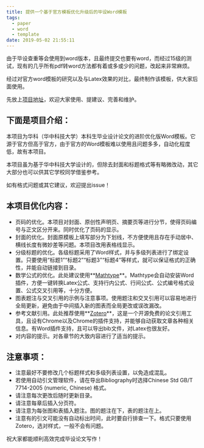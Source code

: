 ```yaml
---
title: 提供一个基于官方模板优化升级后的毕设Word模板
tags:
  - paper
  - word
  - template
date: 2019-05-02 21:55:11
---
```


由于毕设查重等会使用到word版本，且最终提交也要有word，而经过15级的测试，现有的几乎所有pdf转word方法都有着或多或少的问题，改起来非常麻烦。

经过对官方word模板的研究以及与Latex效果的对比，最终制作该模板，供大家后面使用。

先放上[项目地址](https://github.com/miracleyoo/HUST-Grad-Paper-Word-Template)，欢迎大家使用、提建议、完善和维护。

## 下面是项目介绍：

本项目为华科（华中科技大学）本科生毕业设计论文的进阶优化版Word模板。它源于官方但高于官方，由于官方的Word模板难以使用且问题多多，自动化程度低，故有本项目。

本项目虽为基于华中科技大学设计的，但除去封面和标题格式等有略微改动，其它大部分也可以供其它学校同学借鉴参考。

如有格式问题或其它建议，欢迎提出issue！

## 本项目优化内容：

- 页码的优化。本项目对封面、原创性声明页、摘要页等进行分节，使得页码编号与正文区分开来。同时优化了页码的显示。
- 封面的优化。封面原模板上填写部分为下划线，不方便使用且存在手动居中、横线长度有微妙差等问题。本项目改用表格线显示。
- 分级标题的优化。各级标题采用了Word样式，并与多级列表进行了绑定设置。只要使用“标题1”“标题2”“标题3”“标题4”等样式，就可以保证格式的正确性，并能自动链接到目录。
- 数学公式的优化。此处建议使用**[Mathtype](http://www.mathtype.cn/)**。Mathtype会自动安装Word插件，方便一键转换Latex公式、支持行内公式、行间公式、公式编号格式设置、公式交叉引用等，十分方便。
- 图表题注与交叉引用的示例与注意事项。使用题注和交叉引用可以容易地进行全局更新，避免由于中间插入新的图表而全局更改或误改漏改。
- 参考文献引用。此处推荐使用**[Zotero](https://www.zotero.org/)**，这是一个开源免费的论文引用工具，且设有Chrome以及Chrome的插件支持，并能够自动获取文章各种相关信息。有Word插件支持，且可以导出bib文件，对Latex也很友好。
- 对内容的提示。对各章节的大致内容进行了适当的提示。

## 注意事项：

- 注意最好不要修改几个标题样式和多级列表设置，以免造成混乱。
- 若使用自动引文管理软件，请在导出Bibliography时选择Chinese Std GB/T 7714-2005 (numeric, Chinese) 格式。
- 请注意每次更改后随时更新目录。
- 请注意每章后插入分页符。
- 请注意为每张图和表插入题注。图的题注在下，表的题注在上。
- 注意有的引文可能没有自动标出时间，此时要自行排查一下。格式只要使用Zotero，选对样式，一般不会有问题。

祝大家都能顺利高效完成毕设论文写作！